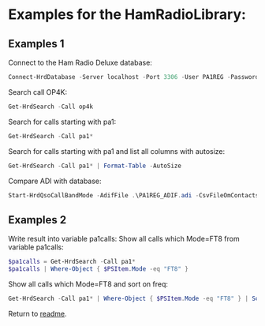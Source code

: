 # Examples for the HamRadioLibrary:


## Examples 1

Connect to the Ham Radio Deluxe database:

```PowerShell
Connect-HrdDatabase -Server localhost -Port 3306 -User PA1REG -Password 'MyScretPassword' -Database PA1REG
```

Search call OP4K:

```PowerShell
Get-HrdSearch -Call op4k
```

Search for calls starting with pa1:

```powershell
Get-HrdSearch -Call pa1*
```

Search for calls starting with pa1 and list all columns with autosize:

```powershell
Get-HrdSearch -Call pa1* | Format-Table -AutoSize
```

Compare ADI with database:

```powershell
Start-HrdQsoCallBandMode -AdifFile .\PA1REG_ADIF.adi -CsvFileOmContacts .\Found.csv -AdifFileOmContacts .\Found.adi
``` 

## Examples 2

Write result into variable pa1calls:
Show all calls which Mode=FT8 from variable pa1calls:

```powershell
$pa1calls = Get-HrdSearch -Call pa1*
$pa1calls | Where-Object { $PSItem.Mode -eq "FT8" }
``` 

Show all calls which Mode=FT8 and sort on freq:

```powershell
Get-HrdSearch -Call pa1* | Where-Object { $PSItem.Mode -eq "FT8" } | Sort-Object Freq
``` 


Return to [readme](./README.md).
